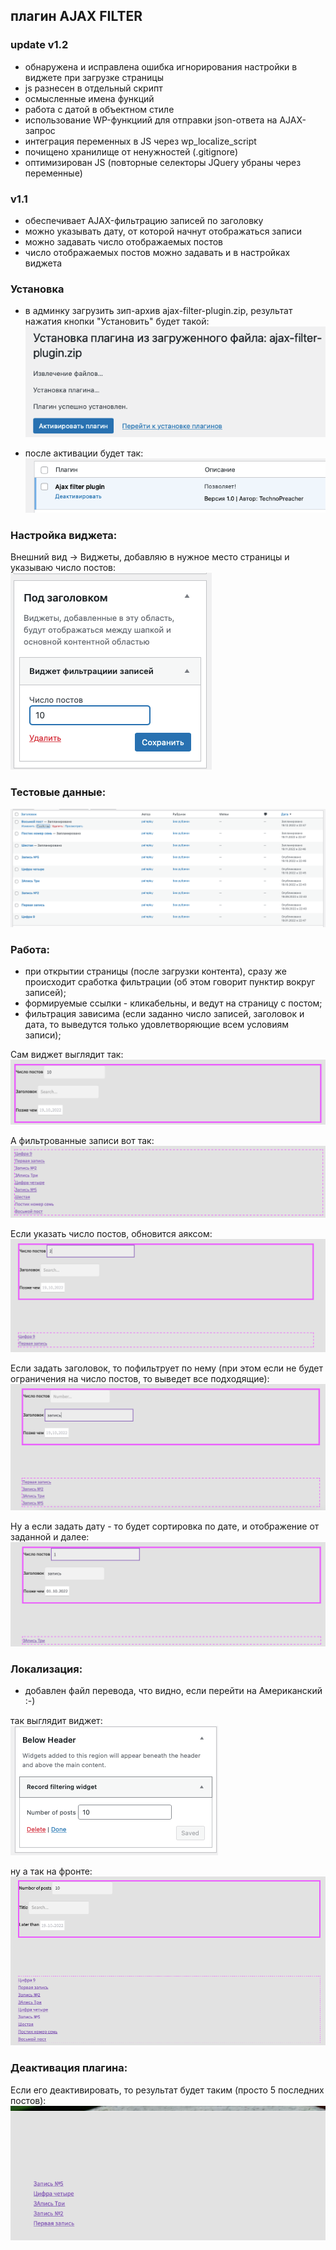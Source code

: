 
## **плагин AJAX FILTER**

### update v1.2
- обнаружена и исправлена ошибка игнорирования настройки в виджете при загрузке страницы
- js разнесен в отдельный скрипт
- осмысленные имена функций
- работа с датой в объектном стиле
- использование WP-функциий для отправки json-ответа на AJAX-запрос
- интеграция переменных в JS через wp_localize_script
- почищено хранилище от ненужностей (.gitignore)
- оптимизирован JS (повторные селекторы JQuery убраны через переменные)



### v1.1

- обеспечивает AJAX-фильтрацию записей по заголовку
- можно указывать дату, от которой начнут отображаться записи
- можно задавать число отображаемых постов
- число отображаемых постов можно задавать и в настройках виджета



### Установка


- в админку загрузить зип-архив ajax-filter-plugin.zip,  результат нажатия кнопки "Установить" будет такой:  
![img.png](img/img.png)

- после активации будет так:  
![img_1.png](img/img_1.png)

### Настройка виджета:  
Внешний вид -> Виджеты, добавляю в нужное место страницы и указываю число постов:  
![img_2.png](img/img_2.png)

### Тестовые данные:
![img_3.png](img/img_3.png)

### Работа:
- при открытии страницы (после загрузки контента), сразу же происходит сработка фильтрации 
(об этом говорит пунктир вокруг записей);
- формируемые ссылки - кликабельны, и ведут на страницу с постом;
- фильтрация зависима (если заданно число записей, заголовок и дата, то выведутся только 
удовлетворяющие всем условиям записи);

Сам виджет выглядит так:  
![img_5.png](img/img_5.png)

А фильтрованные записи вот так:  
![img_6.png](img/img_6.png)

Если указать число постов, обновится аяксом:
![img_7.png](img/img_7.png)  

Если задать заголовок, то пофильтрует по нему (при этом если не будет ограничения на число постов,
то выведет все подходящие):  
![img_8.png](img/img_8.png)

Ну а если задать дату - то будет сортировка по дате, и отображение от заданной и далее:
![img_9.png](img/img_9.png)


### Локализация:

- добавлен файл перевода, что видно, если перейти на Американский :-) 

так выглядит виджет:  
![img_10.png](img/img_10.png)

ну а так на фронте:  
![img_11.png](img/img_11.png)






### Деактивация плагина:



Если его деактивировать, то результат будет таким (просто 5 последних постов):
![img12.png](img/img12.png)



